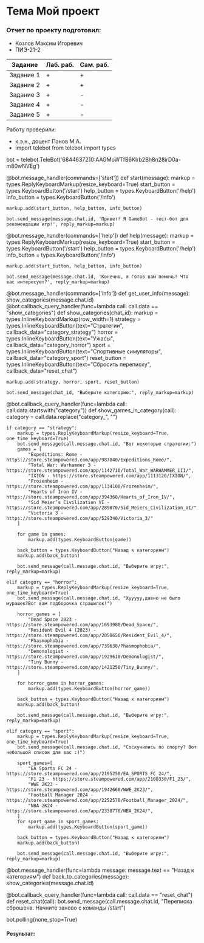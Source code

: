 # Тема Мой проект
### Отчет по проекту подготовил:
- Козлов Максим Игоревич
- ПИЭ-21-2

| Задание | Лаб. раб. | Сам. раб. |
| ------ | ------ | ------ |
| Задание 1 | + | + |
| Задание 2 | + | + |
| Задание 3 | + | - |
| Задание 4 | + | - |
| Задание 5 | + | - |

Работу проверили:
- к.э.н., доцент Панов М.А.
- import telebot
from telebot import types

bot = telebot.TeleBot('6844637210:AAGMoWTfB6Klrb2Bh8n28irD0a-m80wNVEg')

@bot.message_handler(commands=['start'])
def start(message):
    markup = types.ReplyKeyboardMarkup(resize_keyboard=True)
    start_button = types.KeyboardButton('/start')
    help_button = types.KeyboardButton('/help')
    info_button = types.KeyboardButton('/info')

    markup.add(start_button, help_button, info_button)

    bot.send_message(message.chat.id, 'Привет! Я GameBot - тест-бот для рекомендации игр!', reply_markup=markup)

@bot.message_handler(commands=['help'])
def help(message):
    markup = types.ReplyKeyboardMarkup(resize_keyboard=True)
    start_button = types.KeyboardButton('/start')
    help_button = types.KeyboardButton('/help')
    info_button = types.KeyboardButton('/info')

    markup.add(start_button, help_button, info_button)

    bot.send_message(message.chat.id, 'Конечно, я готов вам помочь! Что вас интересует?', reply_markup=markup)

@bot.message_handler(commands=['info'])
def get_user_info(message):
    show_categories(message.chat.id)
@bot.callback_query_handler(func=lambda call: call.data == "show_categories")
def show_categories(chat_id):
    markup = types.InlineKeyboardMarkup(row_width=1)
    strategy = types.InlineKeyboardButton(text="Стратегии", callback_data="category_strategy")
    horror = types.InlineKeyboardButton(text="Ужасы", callback_data="category_horror")
    sport = types.InlineKeyboardButton(text="Спортивные симуляторы", callback_data="category_sport")
    reset_button = types.InlineKeyboardButton(text="Сбросить переписку", callback_data="reset_chat")

    markup.add(strategy, horror, sport, reset_button)

    bot.send_message(chat_id, "Выберите категорию:", reply_markup=markup)

@bot.callback_query_handler(func=lambda call: call.data.startswith("category"))
def show_games_in_category(call):
    category = call.data.replace("category_", "")

    if category == "strategy":
        markup = types.ReplyKeyboardMarkup(resize_keyboard=True, one_time_keyboard=True)
        bot.send_message(call.message.chat.id, "Вот некоторые стратегии:")
        games = [
            "Expeditions: Rome - https://store.steampowered.com/app/987840/Expeditions_Rome/",
            "Total War: Warhammer 3 - https://store.steampowered.com/app/1142710/Total_War_WARHAMMER_III/",
            "IXION - https://store.steampowered.com/app/1113120/IXION/",
            "Frozenheim - https://store.steampowered.com/app/1134100/Frozenheim/",
            "Hearts of Iron IV - https://store.steampowered.com/app/394360/Hearts_of_Iron_IV/",
            "Sid Meier’s Civilization VI - https://store.steampowered.com/app/289070/Sid_Meiers_Civilization_VI/",
            "Victoria 3 - https://store.steampowered.com/app/529340/Victoria_3/"
        ]

        for game in games:
            markup.add(types.KeyboardButton(game))

        back_button = types.KeyboardButton("Назад к категориям")
        markup.add(back_button)

        bot.send_message(call.message.chat.id, "Выберите игру:", reply_markup=markup)

    elif category == "horror":
        markup = types.ReplyKeyboardMarkup(resize_keyboard=True, one_time_keyboard=True)
        bot.send_message(call.message.chat.id, "Хууууу,давно не было мурашек?Вот вам подборочка страшилок!")

        horror_games = [
            "Dead Space 2023 - https://store.steampowered.com/app/1693980/Dead_Space/",
            "Resident Evil 4 (2023) - https://store.steampowered.com/app/2050650/Resident_Evil_4/",
            "Phasmophobia - https://store.steampowered.com/app/739630/Phasmophobia/",
            "Demonologist - https://store.steampowered.com/app/1929610/Demonologist/",
            "Tiny Bunny - https://store.steampowered.com/app/1421250/Tiny_Bunny/",
        ]

        for horror_game in horror_games:
            markup.add(types.KeyboardButton(horror_game))

        back_button = types.KeyboardButton("Назад к категориям")
        markup.add(back_button)

        bot.send_message(call.message.chat.id, "Выберите игру:", reply_markup=markup)

    elif category == "sport":
        markup = types.ReplyKeyboardMarkup(resize_keyboard=True, one_time_keyboard=True)
        bot.send_message(call.message.chat.id, "Соскучились по спорту? Вот небольшой список для вас :)")
       
        sport_games=[
            "EA Sports FC 24 - https://store.steampowered.com/app/2195250/EA_SPORTS_FC_24/",
            "F1 23 - https://store.steampowered.com/app/2108330/F1_23/",
            "WWE 2K23 - https://store.steampowered.com/app/1942660/WWE_2K23/",
            "Football Manager 2024 - https://store.steampowered.com/app/2252570/Football_Manager_2024/",
            "NBA 2K24 - https://store.steampowered.com/app/2338770/NBA_2K24/",
        ]
        for sport_game in sport_games:
            markup.add(types.KeyboardButton(sport_game))

        back_button = types.KeyboardButton("Назад к категориям")
        markup.add(back_button)

        bot.send_message(call.message.chat.id, "Выберите игру:", reply_markup=markup)

@bot.message_handler(func=lambda message: message.text == "Назад к категориям")
def back_to_categories(message):
    show_categories(message.chat.id)

@bot.callback_query_handler(func=lambda call: call.data == "reset_chat")
def reset_chat(call):
    bot.send_message(call.message.chat.id, "Переписка сброшена. Начните заново с команды /start")

bot.polling(none_stop=True)
#### Результат:
